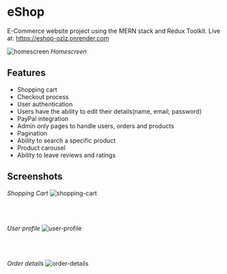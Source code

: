 # eShop

E-Commerce website project using the MERN stack and Redux Toolkit.
Live at: https://eshop-ozlz.onrender.com

![homescreen](https://user-images.githubusercontent.com/83098530/226803208-62b2e12e-99ec-4350-9bb6-9d4cdce4f848.png)
*Homescreen*

## Features

- Shopping cart
- Checkout process
- User authentication
- Users have the ability to edit their details(name, email, password)
- PayPal integration
- Admin only pages to handle users, orders and products
- Pagination
- Ability to search a specific product
- Product carousel
- Ability to leave reviews and ratings

## Screenshots
*Shopping Cart*
![shopping-cart](https://user-images.githubusercontent.com/83098530/226806339-1bb7a195-2953-4069-9e39-78c297a05b29.png)
<br/><br/>
<br/><br/>

*User profile*
![user-profile](https://user-images.githubusercontent.com/83098530/226806356-5de1874c-16ed-4ebb-a947-3bdbca85c903.png)
<br/><br/>
<br/><br/>

*Order details*
![order-details](https://user-images.githubusercontent.com/83098530/226806376-4b488290-2912-42e9-ac3b-ff42f117f527.png)
<br/><br/>
<br/><br/>
